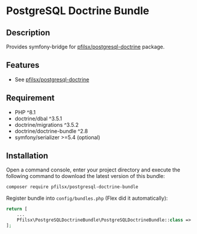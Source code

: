 PostgreSQL Doctrine Bundle
==============

Description
------------

Provides symfony-bridge for [pfilsx/postgresql-doctrine](https://github.com/pfilsx/PostgreSQLDoctrine) package.

Features
--------
* See [pfilsx/postgresql-doctrine](https://github.com/pfilsx/PostgreSQLDoctrine)

Requirement
-----------
* PHP ^8.1
* doctrine/dbal ^3.5.1
* doctrine/migrations ^3.5.2
* doctrine/doctrine-bundle ^2.8
* symfony/serializer >=5.4 (optional)

Installation
------------

Open a command console, enter your project directory and execute the following command to download the latest version of this bundle:
```bash
composer require pfilsx/postgresql-doctrine-bundle
```

Register bundle into ``config/bundles.php`` (Flex did it automatically):
``` php
return [
    ...
    Pfilsx\PostgreSQLDoctrineBundle\PostgreSQLDoctrineBundle::class => ['all' => true],
];
```